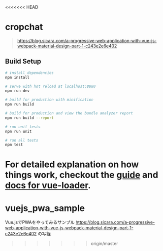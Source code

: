 <<<<<<< HEAD
# cropchat

> https://blog.sicara.com/a-progressive-web-application-with-vue-js-webpack-material-design-part-1-c243e2e6e402

## Build Setup

``` bash
# install dependencies
npm install

# serve with hot reload at localhost:8080
npm run dev

# build for production with minification
npm run build

# build for production and view the bundle analyzer report
npm run build --report

# run unit tests
npm run unit

# run all tests
npm test
```

For detailed explanation on how things work, checkout the [guide](http://vuejs-templates.github.io/webpack/) and [docs for vue-loader](http://vuejs.github.io/vue-loader).
=======
# vuejs_pwa_sample
Vue.jsでPWAをやってみるサンプル  https://blog.sicara.com/a-progressive-web-application-with-vue-js-webpack-material-design-part-1-c243e2e6e402  の写経
>>>>>>> origin/master
